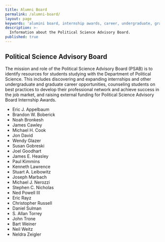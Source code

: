 ```yaml
---
title: Alumni Board
permalink: /alumni-board/
layout: page
keywords: 'alumini board, internship awards, career, undergraduate, graduate'
description: >- 
  Information about the Political Science Advisory Board.
published: true 
---
```


## Political Science Advisory Board

The mission and role of the Political Science Advisory Board (PSAB) is to identify resources for students studying with the Department of Political Science. This includes discovering and expanding internships and other undergraduate and graduate career opportunities, counseling students on best practices to develop their professional network and achieve success in the job market, and raising external funding for Political Science Advisory Board Internship Awards.

- Eric J. Appelbaum	 
- Brandon W. Boberick	 
- Noah Bronkesh	 
- James Cawley	
- Michael H. Cook
- Jon David	
- Wendy Glazer	
- Susan Gobreski	
- Joel Goodhart	
- James E. Heasley	
- Paul Kimmins
- Kenneth Lawrence
- Stuart A. Leibowitz
- Joseph Marbach
- Michael J. Nerozzi
- Stephen C. Nicholas
- Ned Powell III
- Eric Rayz
- Christopher Russell
- Daniel Sulman
- S. Allan Torrey
- John Trone
- Bart Weiner
- Neil Weitz
- Neldra Zeigler
